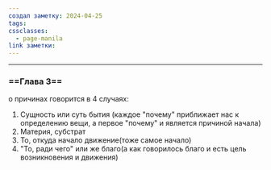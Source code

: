 ```yaml
---
создал заметку: 2024-04-25
tags: 
cssclasses:
  - page-manila
link заметки:
---
```

---
### ==Глава 3==
о причинах говорится в 4 случаях:
1. Сущность или суть бытия (каждое "почему" приближает нас к определению вещи, а первое "почему" и является причиной начала)
2. Материя, субстрат
3. То, откуда начало движение(тоже самое начало)
4. "То, ради чего" или же благо(а как говорилось благо и есть цель возникновения и движения)